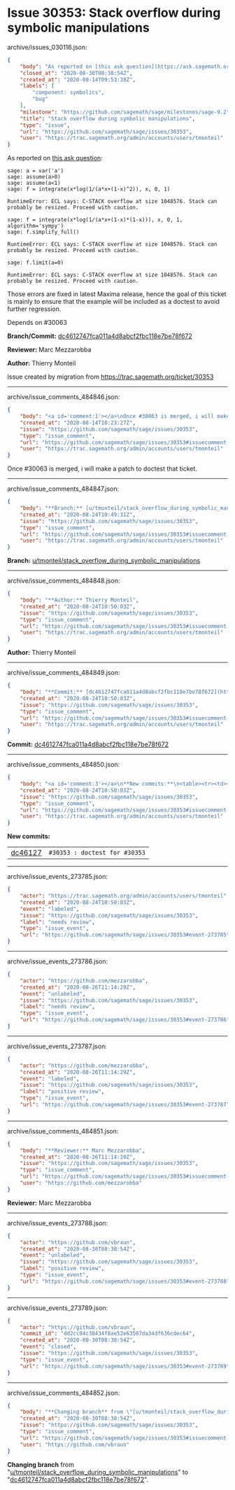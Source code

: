 # Issue 30353: Stack overflow during symbolic manipulations

archive/issues_030116.json:
```json
{
    "body": "As reported on [this ask question](https://ask.sagemath.org/question/52986/stack-overflow-during-symbolic-manipulations/):\n\n```\nsage: a = var('a')\nsage: assume(a>0)\nsage: assume(a<1)\nsage: f = integrate(x*log(1/(a*x+(1-x)^2)), x, 0, 1)\n\nRuntimeError: ECL says: C-STACK overflow at size 1048576. Stack can probably be resized. Proceed with caution.\n```\n\n```\nsage: f = integrate(x*log(1/(a*x+(1-x)*(1-x))), x, 0, 1, algorithm='sympy')\nsage: f.simplify_full()\n\nRuntimeError: ECL says: C-STACK overflow at size 1048576. Stack can probably be resized. Proceed with caution.\n```\n\n```\nsage: f.limit(a=0)\n\nRuntimeError: ECL says: C-STACK overflow at size 1048576. Stack can probably be resized. Proceed with caution.\n```\n\nThose errors are fixed in latest Maxima release, hence the goal of this ticket is mainly to ensure that the example will be included as a doctest to avoid further regression.\n\n\nDepends on #30063\n\n**Branch/Commit:** [dc4612747fca011a4d8abcf2fbc118e7be78f672](https://github.com/sagemath/sagetrac-mirror/commit/dc4612747fca011a4d8abcf2fbc118e7be78f672)\n\n**Reviewer:** Marc Mezzarobba\n\n**Author:** Thierry Monteil\n\nIssue created by migration from https://trac.sagemath.org/ticket/30353\n\n",
    "closed_at": "2020-08-30T08:38:54Z",
    "created_at": "2020-08-14T09:53:38Z",
    "labels": [
        "component: symbolics",
        "bug"
    ],
    "milestone": "https://github.com/sagemath/sage/milestones/sage-9.2",
    "title": "Stack overflow during symbolic manipulations",
    "type": "issue",
    "url": "https://github.com/sagemath/sage/issues/30353",
    "user": "https://trac.sagemath.org/admin/accounts/users/tmonteil"
}
```
As reported on [this ask question](https://ask.sagemath.org/question/52986/stack-overflow-during-symbolic-manipulations/):

```
sage: a = var('a')
sage: assume(a>0)
sage: assume(a<1)
sage: f = integrate(x*log(1/(a*x+(1-x)^2)), x, 0, 1)

RuntimeError: ECL says: C-STACK overflow at size 1048576. Stack can probably be resized. Proceed with caution.
```

```
sage: f = integrate(x*log(1/(a*x+(1-x)*(1-x))), x, 0, 1, algorithm='sympy')
sage: f.simplify_full()

RuntimeError: ECL says: C-STACK overflow at size 1048576. Stack can probably be resized. Proceed with caution.
```

```
sage: f.limit(a=0)

RuntimeError: ECL says: C-STACK overflow at size 1048576. Stack can probably be resized. Proceed with caution.
```

Those errors are fixed in latest Maxima release, hence the goal of this ticket is mainly to ensure that the example will be included as a doctest to avoid further regression.


Depends on #30063

**Branch/Commit:** [dc4612747fca011a4d8abcf2fbc118e7be78f672](https://github.com/sagemath/sagetrac-mirror/commit/dc4612747fca011a4d8abcf2fbc118e7be78f672)

**Reviewer:** Marc Mezzarobba

**Author:** Thierry Monteil

Issue created by migration from https://trac.sagemath.org/ticket/30353





---

archive/issue_comments_484846.json:
```json
{
    "body": "<a id='comment:1'></a>\nOnce #30063 is merged, i will make a patch to doctest that ticket.",
    "created_at": "2020-08-14T10:23:27Z",
    "issue": "https://github.com/sagemath/sage/issues/30353",
    "type": "issue_comment",
    "url": "https://github.com/sagemath/sage/issues/30353#issuecomment-484846",
    "user": "https://trac.sagemath.org/admin/accounts/users/tmonteil"
}
```

<a id='comment:1'></a>
Once #30063 is merged, i will make a patch to doctest that ticket.



---

archive/issue_comments_484847.json:
```json
{
    "body": "**Branch:** [u/tmonteil/stack_overflow_during_symbolic_manipulations](https://github.com/sagemath/sagetrac-mirror/tree/u/tmonteil/stack_overflow_during_symbolic_manipulations)",
    "created_at": "2020-08-24T10:49:31Z",
    "issue": "https://github.com/sagemath/sage/issues/30353",
    "type": "issue_comment",
    "url": "https://github.com/sagemath/sage/issues/30353#issuecomment-484847",
    "user": "https://trac.sagemath.org/admin/accounts/users/tmonteil"
}
```

**Branch:** [u/tmonteil/stack_overflow_during_symbolic_manipulations](https://github.com/sagemath/sagetrac-mirror/tree/u/tmonteil/stack_overflow_during_symbolic_manipulations)



---

archive/issue_comments_484848.json:
```json
{
    "body": "**Author:** Thierry Monteil",
    "created_at": "2020-08-24T10:50:03Z",
    "issue": "https://github.com/sagemath/sage/issues/30353",
    "type": "issue_comment",
    "url": "https://github.com/sagemath/sage/issues/30353#issuecomment-484848",
    "user": "https://trac.sagemath.org/admin/accounts/users/tmonteil"
}
```

**Author:** Thierry Monteil



---

archive/issue_comments_484849.json:
```json
{
    "body": "**Commit:** [dc4612747fca011a4d8abcf2fbc118e7be78f672](https://github.com/sagemath/sagetrac-mirror/commit/dc4612747fca011a4d8abcf2fbc118e7be78f672)",
    "created_at": "2020-08-24T10:50:03Z",
    "issue": "https://github.com/sagemath/sage/issues/30353",
    "type": "issue_comment",
    "url": "https://github.com/sagemath/sage/issues/30353#issuecomment-484849",
    "user": "https://trac.sagemath.org/admin/accounts/users/tmonteil"
}
```

**Commit:** [dc4612747fca011a4d8abcf2fbc118e7be78f672](https://github.com/sagemath/sagetrac-mirror/commit/dc4612747fca011a4d8abcf2fbc118e7be78f672)



---

archive/issue_comments_484850.json:
```json
{
    "body": "<a id='comment:3'></a>\n**New commits:**\n<table><tr><td><a href=\"https://github.com/sagemath/sagetrac-mirror/commit/dc4612747fca011a4d8abcf2fbc118e7be78f672\">dc46127</a></td><td><code>#30353 : doctest for #30353</code></td></tr></table>\n",
    "created_at": "2020-08-24T10:50:03Z",
    "issue": "https://github.com/sagemath/sage/issues/30353",
    "type": "issue_comment",
    "url": "https://github.com/sagemath/sage/issues/30353#issuecomment-484850",
    "user": "https://trac.sagemath.org/admin/accounts/users/tmonteil"
}
```

<a id='comment:3'></a>
**New commits:**
<table><tr><td><a href="https://github.com/sagemath/sagetrac-mirror/commit/dc4612747fca011a4d8abcf2fbc118e7be78f672">dc46127</a></td><td><code>#30353 : doctest for #30353</code></td></tr></table>




---

archive/issue_events_273785.json:
```json
{
    "actor": "https://trac.sagemath.org/admin/accounts/users/tmonteil",
    "created_at": "2020-08-24T10:50:03Z",
    "event": "labeled",
    "issue": "https://github.com/sagemath/sage/issues/30353",
    "label": "needs review",
    "type": "issue_event",
    "url": "https://github.com/sagemath/sage/issues/30353#event-273785"
}
```



---

archive/issue_events_273786.json:
```json
{
    "actor": "https://github.com/mezzarobba",
    "created_at": "2020-08-26T11:14:29Z",
    "event": "unlabeled",
    "issue": "https://github.com/sagemath/sage/issues/30353",
    "label": "needs review",
    "type": "issue_event",
    "url": "https://github.com/sagemath/sage/issues/30353#event-273786"
}
```



---

archive/issue_events_273787.json:
```json
{
    "actor": "https://github.com/mezzarobba",
    "created_at": "2020-08-26T11:14:29Z",
    "event": "labeled",
    "issue": "https://github.com/sagemath/sage/issues/30353",
    "label": "positive review",
    "type": "issue_event",
    "url": "https://github.com/sagemath/sage/issues/30353#event-273787"
}
```



---

archive/issue_comments_484851.json:
```json
{
    "body": "**Reviewer:** Marc Mezzarobba",
    "created_at": "2020-08-26T11:14:29Z",
    "issue": "https://github.com/sagemath/sage/issues/30353",
    "type": "issue_comment",
    "url": "https://github.com/sagemath/sage/issues/30353#issuecomment-484851",
    "user": "https://github.com/mezzarobba"
}
```

**Reviewer:** Marc Mezzarobba



---

archive/issue_events_273788.json:
```json
{
    "actor": "https://github.com/vbraun",
    "created_at": "2020-08-30T08:38:54Z",
    "event": "unlabeled",
    "issue": "https://github.com/sagemath/sage/issues/30353",
    "label": "positive review",
    "type": "issue_event",
    "url": "https://github.com/sagemath/sage/issues/30353#event-273788"
}
```



---

archive/issue_events_273789.json:
```json
{
    "actor": "https://github.com/vbraun",
    "commit_id": "dd2cc04c30434f8ae52e63507da34df636cdec64",
    "created_at": "2020-08-30T08:38:54Z",
    "event": "closed",
    "issue": "https://github.com/sagemath/sage/issues/30353",
    "type": "issue_event",
    "url": "https://github.com/sagemath/sage/issues/30353#event-273789"
}
```



---

archive/issue_comments_484852.json:
```json
{
    "body": "**Changing branch** from \"[u/tmonteil/stack_overflow_during_symbolic_manipulations](https://github.com/sagemath/sagetrac-mirror/tree/u/tmonteil/stack_overflow_during_symbolic_manipulations)\" to \"[dc4612747fca011a4d8abcf2fbc118e7be78f672](https://github.com/sagemath/sagetrac-mirror/commit/dc4612747fca011a4d8abcf2fbc118e7be78f672)\".",
    "created_at": "2020-08-30T08:38:54Z",
    "issue": "https://github.com/sagemath/sage/issues/30353",
    "type": "issue_comment",
    "url": "https://github.com/sagemath/sage/issues/30353#issuecomment-484852",
    "user": "https://github.com/vbraun"
}
```

**Changing branch** from "[u/tmonteil/stack_overflow_during_symbolic_manipulations](https://github.com/sagemath/sagetrac-mirror/tree/u/tmonteil/stack_overflow_during_symbolic_manipulations)" to "[dc4612747fca011a4d8abcf2fbc118e7be78f672](https://github.com/sagemath/sagetrac-mirror/commit/dc4612747fca011a4d8abcf2fbc118e7be78f672)".
